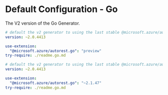 # Default Configuration - Go

The V2 version of the Go Generator.

```yaml $(go) && $(preview) && !isRequested('@autorest/go')
# default the v2 generator to using the last stable @microsoft.azure/autorest-core
version: ~2.0.4413

use-extension:
  "@microsoft.azure/autorest.go": "preview"
try-require: ./readme.go.md
```

```yaml $(go) && !isRequested('@autorest/go')
# default the v2 generator to using the last stable @microsoft.azure/autorest-core
version: ~2.0.4413

use-extension:
  "@microsoft.azure/autorest.go": "~2.1.47"
try-require: ./readme.go.md
```

